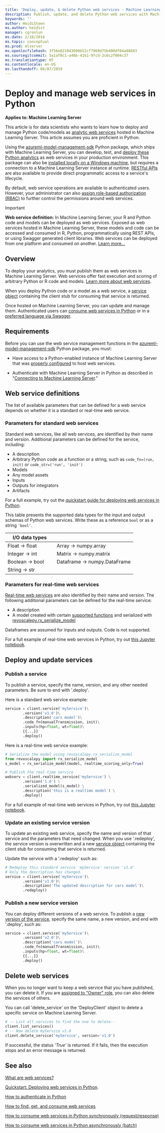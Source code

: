 ```yaml
---
title: 'Deploy, update, & delete Python web services - Machine Learning Server '
description: Publish, update, and delete Python web services with Machine Learning Server and Microsoft R Server
keywords: ''
author: HeidiSteen
ms.author: heidist
manager: cgronlun
ms.date: 2/16/2018
ms.topic: conceptual
ms.prod: mlserver
ms.openlocfilehash: 3f56e021043690b52cf7969d75b400df04a88d43
ms.sourcegitcommit: 5a1af0c1-a46b-4161-9fcd-2c6c2f004c37
ms.translationtype: HT
ms.contentlocale: en-US
ms.lasthandoff: 06/07/2019
---
```

# <a name="deploy-and-manage-web-services-in-python"></a>Deploy and manage web services in Python 

**Applies to: Machine Learning Server**

This article is for data scientists who wants to learn how to deploy and manage Python code/models as [analytic web services](../concept-what-are-web-services.md) hosted in Machine Learning Server. This article assumes you are proficient in Python.

Using the [azureml-model-management-sdk](../../python-reference/azureml-model-management-sdk/azureml-model-management-sdk.md)  Python package, which ships with Machine Learning Server, you can develop, test, and [deploy these Python analytics](#publishService) as web services in your production environment. This package can also be [installed locally on a Windows machine](../../install/python-libraries-interpreter.md), but requires a connection to a Machine Learning Server instance at runtime. [RESTful APIs](../concept-api.md) are also available to provide direct programmatic access to a service's lifecycle.

By default, web service operations are available to authenticated users. However, your administrator can also [assign role-based authorization (RBAC)](../configure-roles.md) to further control the permissions around web services. 

>[!IMPORTANT]
>**Web service definition:** In Machine Learning Server, your R and Python code and models can be deployed as web services. Exposed as web services hosted in Machine Learning Server, these models and code can be accessed and consumed in R, Python, programmatically using REST APIs, or using Swagger generated client libraries. Web services can be deployed from one platform and consumed on another. [Learn more...](../concept-what-are-web-services.md)

## <a name="overview"></a>Overview

To deploy your analytics, you must publish them as web services in Machine Learning Server. Web services offer fast execution and scoring of arbitrary Python or R code and models. [Learn more about web services](../concept-what-are-web-services.md). 

When you deploy Python code or a model as a web service, a [service object](../../python-reference/azureml-model-management-sdk/service.md) containing the client stub for consuming that service is returned.

Once hosted on Machine Learning Server, you can update and manage them.  Authenticated users can  [consume web services in Python](how-to-consume-web-services.md) or in a [preferred language via Swagger](../how-to-build-api-clients-from-swagger-for-app-integration.md).

<a name="auth"></a>

## <a name="requirements"></a>Requirements

Before you can use the web service management functions in the [azureml-model-management-sdk](../../python-reference/azureml-model-management-sdk/azureml-model-management-sdk.md) Python package, you must:
+ Have access to a Python-enabled instance of Machine Learning Server that was  [properly configured](../../operationalize/configure-start-for-administrators.md#configure-server-for-operationalization) to host web services. 

+ Authenticate with Machine Learning Server in Python as described in "[Connecting to Machine Learning Server](how-to-authenticate-in-python.md)."


<a name="publishService"></a>

## <a name="web-service-definitions"></a>Web service definitions

The list of available parameters that can be defined for a web service depends on whether it is a standard or real-time web service. 

### <a name="parameters-for-standard-web-services"></a>Parameters for standard web services

Standard web services, like all web services, are identified by their name and version. Additional parameters can be defined for the service, including:
+ A description
+ Arbitrary Python code as a function or a string, such as `code_fn=(run, init)` or `code_str=('run', 'init')`
+ Models
+ Any model assets
+ Inputs
+ Outputs for integrators
+ Artifacts

For a full example, try out the [quickstart guide for deploying web services in Python](quickstart-deploy-python-web-service.md).

This table presents the supported data types for the input and output schemas of Python web services.  Write these as a reference `bool` or as a string `'bool'`.

|I/O data types||
|--------|-----|
|Float &rarr; float|Array &rarr; numpy.array |
|Integer &rarr; int|Matrix &rarr; numpy.matrix |
|Boolean &rarr; bool&nbsp;&nbsp;&nbsp;&nbsp;&nbsp;&nbsp;|Dataframe &rarr; numpy.DataFrame|
|String &rarr; str||

### <a name="parameters-for-real-time-web-services"></a>Parameters for real-time web services

[Real-time web services](../concept-what-are-web-services.md#realtime) are also identified by their name and version. The following additional parameters can be defined for the real-time service:
+ A description
+ A model created with certain [supported functions](../concept-what-are-web-services.md#realtime) and serialized with [revoscalepy.rx_serialize_model](../../python-reference/revoscalepy/rx-serialize-model.md)

Dataframes are assumed for inputs and outputs. Code is not supported.

For a full example of real-time web services in Python, try out [this Jupyter notebook](https://github.com/Microsoft/ML-Server-Python-Samples/blob/master/operationalize/Publish_Realtime_Web_Service_in_Python.ipynb).

## <a name="deploy-and-update-services"></a>Deploy and update services

### <a name="publish-a-service"></a>Publish a service

To publish a service, specify the name, version, and any other needed parameters. Be sure to end with '.deploy'.

Here is a standard web service example:
```Python
service = client.service('myService')\
        .version('v1.0')\
        .description('cars model')\
        .code_fn(manualTransmission, init)\
        .inputs(hp=float, wt=float)\
        {{...}}
        .deploy()
```

Here is a real-time web service example:

<a name="realtime-example"></a>

```Python
# Serialize the model using revoscalepy.rx_serialize_model
from revoscalepy import rx_serialize_model
s_model = rx_serialize_model(model, realtime_scoring_only=True)

# Publish the real-time service 
webserv = client.realtime_service('myService') \
        .version('1.0') \
        .serialized_model(s_model) \
        .description('this is a realtime model') \
        .deploy()
```

For a full example of real-time web services in Python, try out [this Jupyter notebook](https://github.com/Microsoft/ML-Server-Python-Samples/blob/master/operationalize/Publish_Realtime_Web_Service_in_Python.ipynb).

### <a name="update-an-existing-service-version"></a>Update an existing service version

To update an existing web service, specify the name and version of that service and the parameters that need changed. When you use '.redeploy', the service version is overwritten and a new [service object](../../python-reference/azureml-model-management-sdk/service.md) containing the client stub for consuming that service is returned.

Update the service with a '.redeploy' such as:
```Python
# Redeploy this standard service 'myService' version 'v1.0'
# Only the description has changed.
service = client.service('myService')\
        .version('v1.0')\
        .description('The updated description for cars model')\
        .redeploy()
```

### <a name="publish-a-new-service-version"></a>Publish a new service version

You can deploy different versions of a web service.  To publish a [new version of the service](../concept-what-are-web-services.md#versioning), specify the same name, a new version, and end with '.deploy', such as:

```Python
service = client.service('myService')\
        .version('v2.0')\
        .description('cars model')\
        .code_fn(manualTransmission, init)\    
        .inputs(hp=float, wt=float)\
        {{...}}
        .deploy()
```

<a name="deleteService"></a>

## <a name="delete-web-services"></a>Delete web services

When you no longer want to keep a web service that you have published, you can delete it.  If you are [assigned to "Owner" role](../configure-roles.md), you can also delete the services of others.

You can call 'delete_service' on the 'DeployClient' object to delete a specific service on Machine Learning Server.

```Python
# -- List all services to find the one to delete--
client.list_services()
# -- Now delete myService v1.0
client.delete_service('myService', version='v1.0')
```

If successful, the status  _'True'_  is returned. If it fails, then the execution stops and an error message is returned.

## <a name="see-also"></a>See also

[What are web services?](../concept-what-are-web-services.md)

[Quickstart: Deploying web services in Python](quickstart-deploy-python-web-service.md).

[How to authenticate in Python](how-to-authenticate-in-python.md)

[How to find, get, and consume web services](how-to-consume-web-services.md)

[How to consume web services in Python synchronously (request/response)](how-to-consume-web-services.md)    
 
[How to consume web services in Python asynchronously (batch)](how-to-consume-web-services-async.md)    
 